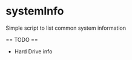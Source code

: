 systemInfo
==========

Simple script to list common system information

== TODO ==
* Hard Drive info
